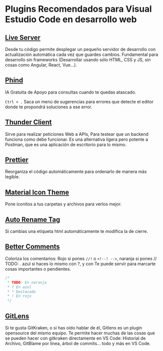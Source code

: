 # Plugins Recomendados para Visual Estudio Code en desarrollo web

## [Live Server](https://marketplace.visualstudio.com/items?itemName=ritwickdey.LiveServer)

Desde tu código permite desplegar un pequeño servidor de desarrollo con actualización automática cada vez que guardes cambios.
Fundamental para desarrollo sin frameworks (Desarrollar usando sólo HTML, CSS y JS, sin cosas como Angular, React, Vue...).

## [Phind](https://marketplace.visualstudio.com/items?itemName=phind.phind)

IA Gratuita de Apoyo para consultas cuando te quedas atascado.

`Ctrl + .` Saca un menú de sugerencias para errores que detecte el editor donde te propondrá soluciones a ese error.

## [Thunder Client](https://marketplace.visualstudio.com/items?itemName=rangav.vscode-thunder-client)

Sirve para realizar peticiones Web a APIs, Para testear que un backend funciona como debe funcionar. Es una alternativa ligera pero potente a Postman, que es una aplicación de escritorio para lo mismo.

## [Prettier](https://marketplace.visualstudio.com/items?itemName=esbenp.prettier-vscode)

Reorganiza el código automáticamente para ordenarlo de manera más legible.

## [Material Icon Theme](https://marketplace.visualstudio.com/items?itemName=PKief.material-icon-theme)

Pone iconitos a tus carpetas y archivos para verlos mejor.

## [Auto Rename Tag](https://marketplace.visualstudio.com/items?itemName=formulahendry.auto-rename-tag)

Si cambias una etiqueta html automáticamente te modifica la de cierre.

## [Better Comments](https://marketplace.visualstudio.com/items?itemName=aaron-bond.better-comments)

Coloriza los comentarios: Rojo si pones `//!` o `<!--! -->`, naranja si pones // TODO: <!-- TODO -->. azul si haces lo mismo con ?, y con
Te puede servir para marcarte cosas importantes o pendientes.

```javascript
/*
 * TODO: En naranja
 * ? En azul
 * * Destacado
 * ! En rojo
 */
```

## [GitLens](https://marketplace.visualstudio.com/items?itemName=eamodio.gitlens)

Si te gusta GitKraken, o si has oído hablar de él, Gitlens es un plugin opensource del mismo equipo. Te permite hacer muchas de las cosas que se pueden hacer con gitkraken directamente en VS Code: Historial de Archivo, GitBlame por línea, árbol de commits... todo y más en VS Code.
